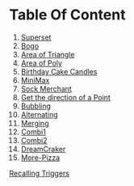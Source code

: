 Table Of Content
===================
1. [Superset](superSet.py)
2. [Bogo](bogo.py)
3. [Area of Triangle](areaOfTri.py)
4. [Area of Poly](areaOfPoly.py)
5. [Birthday Cake Candles](candle.py)
6. [MiniMax](miniMax.py)
7. [Sock Merchant](sockMerchnt.py)
8. [Get the direction of a Point](pointAndSeg.py)
9. [Bubbling](bubble.py)
10. [Alternating](altrnte.py)
11. [Merging](merging.py)
12. [Combi1](combi1.py)
13. [Combi2](combi2.py)
14. [DreamCraker](dreamCraker.py)
17. [More-Pizza](more-pizza)





[Recalling Triggers](https://drive.google.com/folderview?id=19meB_yERqLxYI1OLcsmVcUvgiOCOelU6)